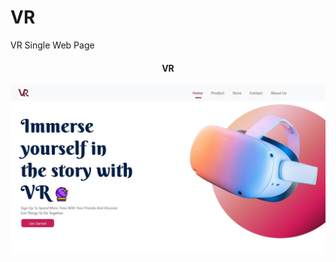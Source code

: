 # VR
VR Single Web Page

<h4 align="center">VR</h4>

<a href="https://github.com/Omsamiir/VR.io">

<img src="https://github.com/Omsamiir/VR.io/blob/main/imgs/vr.jpg">

</a>